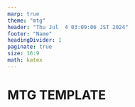 ```yaml
---
marp: true
theme: "mtg"
header: "Thu Jul  4 03:09:06 JST 2024"
footer: "Name"
headingDivider: 1
paginate: true
size: 16:9
math: katex
---
```


# MTG TEMPLATE